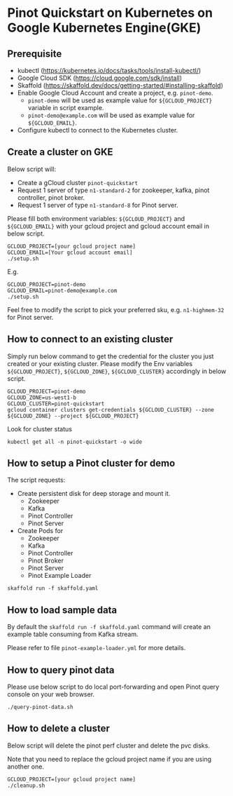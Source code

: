 # Pinot Quickstart on Kubernetes on Google Kubernetes Engine(GKE)

## Prerequisite

- kubectl (https://kubernetes.io/docs/tasks/tools/install-kubectl/)
- Google Cloud SDK (https://cloud.google.com/sdk/install)
- Skaffold (https://skaffold.dev/docs/getting-started/#installing-skaffold)
- Enable Google Cloud Account and create a project, e.g. `pinot-demo`.
  - `pinot-demo` will be used as example value for `${GCLOUD_PROJECT}` variable in script example.
  - `pinot-demo@example.com` will be used as example value for `${GCLOUD_EMAIL}`.
- Configure kubectl to connect to the Kubernetes cluster.

## Create a cluster on GKE

Below script will:
- Create a gCloud cluster `pinot-quickstart`
- Request 1 server of type `n1-standard-2` for zookeeper, kafka, pinot controller, pinot broker.
- Request 1 server of type `n1-standard-8` for Pinot server.

Please fill both environment variables: `${GCLOUD_PROJECT}` and `${GCLOUD_EMAIL}` with your gcloud project and gcloud account email in below script.
```
GCLOUD_PROJECT=[your gcloud project name]
GCLOUD_EMAIL=[Your gcloud account email]
./setup.sh
```

E.g.
```
GCLOUD_PROJECT=pinot-demo
GCLOUD_EMAIL=pinot-demo@example.com
./setup.sh
```

Feel free to modify the script to pick your preferred sku, e.g. `n1-highmem-32` for Pinot server.


## How to connect to an existing cluster
Simply run below command to get the credential for the cluster you just created or your existing cluster.
Please modify the Env variables `${GCLOUD_PROJECT}`, `${GCLOUD_ZONE}`, `${GCLOUD_CLUSTER}` accordingly in below script.
```
GCLOUD_PROJECT=pinot-demo
GCLOUD_ZONE=us-west1-b
GCLOUD_CLUSTER=pinot-quickstart
gcloud container clusters get-credentials ${GCLOUD_CLUSTER} --zone ${GCLOUD_ZONE} --project ${GCLOUD_PROJECT}
```

Look for cluster status
```
kubectl get all -n pinot-quickstart -o wide
```

## How to setup a Pinot cluster for demo

The script requests:
 - Create persistent disk for deep storage and mount it.
   - Zookeeper
   - Kafka
   - Pinot Controller
   - Pinot Server
 - Create Pods for
   - Zookeeper
   - Kafka
   - Pinot Controller
   - Pinot Broker
   - Pinot Server
   - Pinot Example Loader


```
skaffold run -f skaffold.yaml
```

## How to load sample data
By default the `skaffold run -f skaffold.yaml` command will create an example table consuming from Kafka stream.

Please refer to file `pinot-example-loader.yml` for more details.

## How to query pinot data

Please use below script to do local port-forwarding and open Pinot query console on your web browser.
```
./query-pinot-data.sh
```

## How to delete a cluster
Below script will delete the pinot perf cluster and delete the pvc disks.

Note that you need to replace the gcloud project name if you are using another one.
```
GCLOUD_PROJECT=[your gcloud project name]
./cleanup.sh
```
